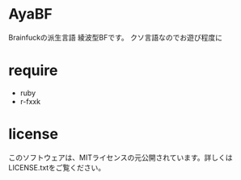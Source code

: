 # AyaBF
Brainfuckの派生言語 綾波型BFです。  クソ言語なのでお遊び程度に

# require
* ruby
* r-fxxk

# license
このソフトウェアは、MITライセンスの元公開されています。詳しくはLICENSE.txtをご覧ください。
